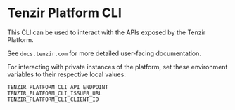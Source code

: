 # Tenzir Platform CLI

This CLI can be used to interact with the APIs exposed by the Tenzir Platform.

See `docs.tenzir.com` for more detailed user-facing documentation.

For interacting with private instances of the platform, set these
environment variables to their respective local values:

	TENZIR_PLATFORM_CLI_API_ENDPOINT
	TENZIR_PLATFORM_CLI_ISSUER_URL
	TENZIR_PLATFORM_CLI_CLIENT_ID
